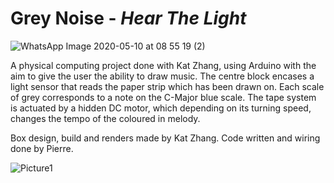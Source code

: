 # Grey Noise - _Hear The Light_

![WhatsApp Image 2020-05-10 at 08 55 19 (2)](https://user-images.githubusercontent.com/63564671/114697366-1e6d6e80-9d1e-11eb-98dc-56567e504f5a.jpeg)


A physical computing project done with Kat Zhang, using Arduino with the aim to give the user the ability to draw music.
The centre block encases a light sensor that reads the paper strip which has been drawn on.  Each scale of grey corresponds to a note on the C-Major blue scale. The tape system is actuated by a hidden DC motor, which depending on its turning speed, changes the tempo of the coloured in melody.

Box design, build and renders made by Kat Zhang. Code written and wiring done by Pierre. 


![Picture1](https://user-images.githubusercontent.com/63564671/114697584-61c7dd00-9d1e-11eb-82f0-dbad2d188ee1.png)





